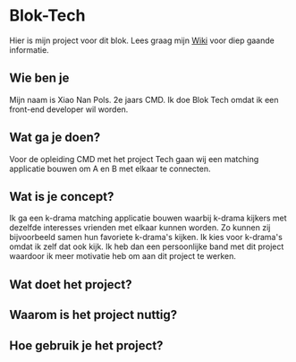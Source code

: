 # Blok-Tech
Hier is mijn project voor dit blok. Lees graag mijn [Wiki](https://github.com/xiaonanpols21/blok-tech/wiki) voor diep gaande informatie.

## Wie ben je
Mijn naam is Xiao Nan Pols. 2e jaars CMD. Ik doe Blok Tech omdat ik een front-end developer wil worden.

## Wat ga je doen?
Voor de opleiding CMD met het project Tech gaan wij een matching applicatie bouwen om A en B met elkaar te connecten. 

## Wat is je concept?
Ik ga een k-drama matching applicatie bouwen waarbij k-drama kijkers met dezelfde interesses vrienden met elkaar kunnen worden. Zo kunnen zij bijvoorbeeld samen hun favoriete k-drama's kijken. 
Ik kies voor k-drama's omdat ik zelf dat ook kijk. Ik heb dan een persoonlijke band met dit project waardoor ik meer motivatie heb om aan dit project te werken. 

## Wat doet het project?

## Waarom is het project nuttig?

## Hoe gebruik je het project?